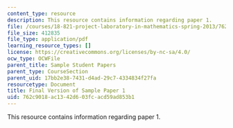 ```yaml
---
content_type: resource
description: This resource contains information regarding paper 1.
file: /courses/18-821-project-laboratory-in-mathematics-spring-2013/762c9018ac1342d603fcacd59ad853b1_MIT18_821S13_paper1-final.pdf
file_size: 412835
file_type: application/pdf
learning_resource_types: []
license: https://creativecommons.org/licenses/by-nc-sa/4.0/
ocw_type: OCWFile
parent_title: Sample Student Papers
parent_type: CourseSection
parent_uid: 17bb2e38-7431-d4ad-29c7-4334834f27fa
resourcetype: Document
title: Final Version of Sample Paper 1
uid: 762c9018-ac13-42d6-03fc-acd59ad853b1
---
```

This resource contains information regarding paper 1.